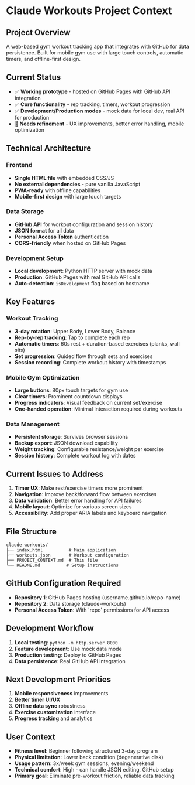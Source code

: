 # Claude Workouts Project Context

## Project Overview
A web-based gym workout tracking app that integrates with GitHub for data persistence. Built for mobile gym use with large touch controls, automatic timers, and offline-first design.

## Current Status
- ✅ **Working prototype** - hosted on GitHub Pages with GitHub API integration
- ✅ **Core functionality** - rep tracking, timers, workout progression
- ✅ **Development/Production modes** - mock data for local dev, real API for production
- 🔄 **Needs refinement** - UX improvements, better error handling, mobile optimization

## Technical Architecture

### Frontend
- **Single HTML file** with embedded CSS/JS
- **No external dependencies** - pure vanilla JavaScript
- **PWA-ready** with offline capabilities
- **Mobile-first design** with large touch targets

### Data Storage
- **GitHub API** for workout configuration and session history
- **JSON format** for all data
- **Personal Access Token** authentication
- **CORS-friendly** when hosted on GitHub Pages

### Development Setup
- **Local development**: Python HTTP server with mock data
- **Production**: GitHub Pages with real GitHub API calls
- **Auto-detection**: `isDevelopment` flag based on hostname

## Key Features

### Workout Tracking
- **3-day rotation**: Upper Body, Lower Body, Balance
- **Rep-by-rep tracking**: Tap to complete each rep
- **Automatic timers**: 60s rest + duration-based exercises (planks, wall sits)
- **Set progression**: Guided flow through sets and exercises
- **Session recording**: Complete workout history with timestamps

### Mobile Gym Optimization
- **Large buttons**: 80px touch targets for gym use
- **Clear timers**: Prominent countdown displays
- **Progress indicators**: Visual feedback on current set/exercise
- **One-handed operation**: Minimal interaction required during workouts

### Data Management
- **Persistent storage**: Survives browser sessions
- **Backup export**: JSON download capability
- **Weight tracking**: Configurable resistance/weight per exercise
- **Session history**: Complete workout log with dates

## Current Issues to Address
1. **Timer UX**: Make rest/exercise timers more prominent
2. **Navigation**: Improve back/forward flow between exercises
3. **Data validation**: Better error handling for API failures
4. **Mobile layout**: Optimize for various screen sizes
5. **Accessibility**: Add proper ARIA labels and keyboard navigation

## File Structure
```
claude-workouts/
├── index.html          # Main application
├── workouts.json       # Workout configuration
├── PROJECT_CONTEXT.md  # This file
└── README.md          # Setup instructions
```

## GitHub Configuration Required
- **Repository 1**: GitHub Pages hosting (username.github.io/repo-name)
- **Repository 2**: Data storage (claude-workouts)
- **Personal Access Token**: With 'repo' permissions for API access

## Development Workflow
1. **Local testing**: `python -m http.server 8000`
2. **Feature development**: Use mock data mode
3. **Production testing**: Deploy to GitHub Pages
4. **Data persistence**: Real GitHub API integration

## Next Development Priorities
1. **Mobile responsiveness** improvements
2. **Better timer UI/UX**
3. **Offline data sync** robustness
4. **Exercise customization** interface
5. **Progress tracking** and analytics

## User Context
- **Fitness level**: Beginner following structured 3-day program
- **Physical limitation**: Lower back condition (degenerative disk)
- **Usage pattern**: 3x/week gym sessions, evening/weekend
- **Technical comfort**: High - can handle JSON editing, GitHub setup
- **Primary goal**: Eliminate pre-workout friction, reliable data tracking